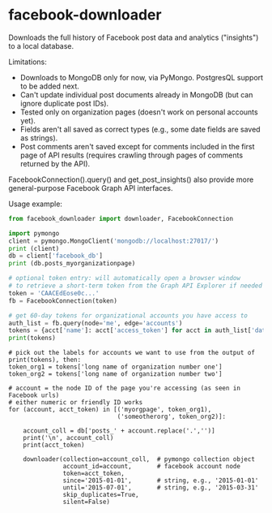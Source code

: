 # facebook-downloader
Downloads the full history of Facebook post data and analytics ("insights") to a local database. 

Limitations:
* Downloads to MongoDB only for now, via PyMongo. PostgresQL support to be added next.
* Can't update individual post documents already in MongoDB (but can ignore duplicate post IDs).
* Tested only on organization pages (doesn't work on personal accounts yet).
* Fields aren't all saved as correct types (e.g., some date fields are saved as strings).
* Post comments aren't saved except for comments included in the first page of API results (requires crawling through pages of comments returned by the API).

FacebookConnection().query() and get_post_insights() also provide more general-purpose Facebook Graph API interfaces.

Usage example:
```Python
from facebook_downloader import downloader, FacebookConnection

import pymongo
client = pymongo.MongoClient('mongodb://localhost:27017/')
print (client)
db = client['facebook_db']
print (db.posts_myorganizationpage)

# optional token entry: will automatically open a browser window
# to retrieve a short-term token from the Graph API Explorer if needed
token = 'CAACEdEose0c...'
fb = FacebookConnection(token)

# get 60-day tokens for organizational accounts you have access to
auth_list = fb.query(node='me', edge='accounts') 
tokens = {acct['name']: acct['access_token'] for acct in auth_list['data']}
print(tokens)
```
```
# pick out the labels for accounts we want to use from the output of print(tokens), then:
token_org1 = tokens['long name of organization number one']
token_org2 = tokens['long name of organization number two']

# account = the node ID of the page you're accessing (as seen in Facebook urls)
# either numeric or friendly ID works
for (account, acct_token) in [('myorgpage', token_org1), 
                              ('someotherorg', token_org2)]:
    
    account_coll = db['posts_' + account.replace('.','')]
    print('\n', account_coll)
    print(acct_token)

    downloader(collection=account_coll,  # pymongo collection object
               account_id=account,       # facebook account node
               token=acct_token,
               since='2015-01-01',       # string, e.g., '2015-01-01'
               until='2015-07-01',       # string, e.g., '2015-03-31'
               skip_duplicates=True, 
               silent=False)
```
